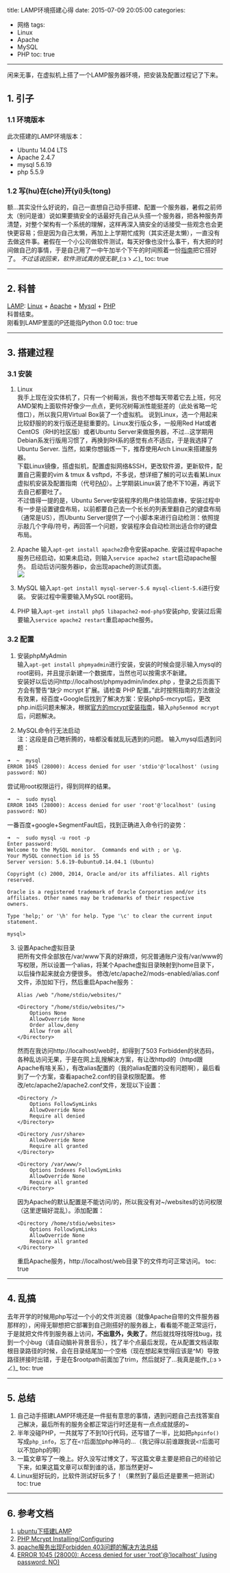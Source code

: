 title: LAMP环境搭建心得
date: 2015-07-09 20:05:00
categories:
- 网络
tags:
- Linux
- Apache
- MySQL
- PHP
toc: true

---

闲来无事，在虚拟机上搭了一个LAMP服务器环境，把安装及配置过程记了下来。

<!-- more -->

## 1. 引子
### 1.1 环境版本
此次搭建的LAMP环境版本：

* Ubuntu 14.04 LTS
* Apache 2.4.7
* mysql 5.6.19
* php 5.5.9
    
### 1.2 写(hu)在(che)开(yi)头(tong)

额…其实没什么好说的，自己一直想自己动手搭建、配置一个服务器，暑假之前师太（别问是谁）说如果要搞安全的话最好先自己从头搭一个服务器，把各种服务弄清楚，对整个架构有一个系统的理解，这样再深入搞安全的话接受一些观念也会更快更容易；但是因为自己太懒，再加上上学期忙成狗（其实还是太懒），一直没有去做这件事。暑假在一个小公司做软件测试，每天好像也没什么事干，有大把的时间做自己的事情，于是自己用了一中午加半个下午的时间照着一份[指南](http://segmentfault.com/q/1010000002397754)把它搭好了。 _不过话说回来，软件测试真的很无聊_\_(:зゝ∠)\_
toc: true

---
## 2. 科普
[LAMP](https://zh.wikipedia.org/wiki/LAMP): [Linux](https://zh.wikipedia.org/wiki/Linux) + [Apache](https://zh.wikipedia.org/wiki/Apache_HTTP_Server) + [Mysql](https://zh.wikipedia.org/wiki/MySQL) + [PHP](https://zh.wikipedia.org/wiki/PHP)     
科普结束。   
刚看到LAMP里面的P还能指Python 0.0
toc: true

---
## 3. 搭建过程
### 3.1 安装   
1. Linux    
我手上现在没实体机了，只有一个树莓派，我也不想每天带着它去上班，何况AMD架构上面软件好像少一点点，更何况树莓派性能挺差的（此处省略一坨借口），所以我只用Virtual Box装了一个虚拟机。
说到Linux，选一个用起来比较舒服的的发行版还是挺重要的。Linux发行版众多，一般用Red Hat或者CentOS（RH的社区版）或者Ubuntu Server来做服务器，不过…这学期用Debian系发行版用习惯了，再换到RH系的感觉有点不适应，于是我选择了Ubuntu Server. 当然，如果你想锻炼一下，推荐使用Arch Linux来搭建服务器。     
下载Linux镜像，搭虚拟机，配置虚拟网络&SSH，更改软件源，更新软件，配置自己需要的vim & tmux & vsftpd，不多说，想详细了解的可以去看某Linux虚拟机安装及配置指南（代号[PA0](http://cslab.nju.edu.cn/ics/index.php/Ics:2013/PA0)）。上学期装Linux装了绝不下10遍，再说下去自己都要吐了。       
不过值得一提的是，Ubuntu Server安装程序的用户体验简直棒，安装过程中有一步是设置键盘布局，以前都要自己去一个长长的列表里翻自己的键盘布局（通常是US），而Ubuntu Server提供了一个小脚本来进行自动检测：依照提示敲几个字母/符号，再回答一个问题，安装程序会自动检测出适合你的键盘布局。

2. Apache
输入`apt-get install apache2`命令安装apache.
安装过程中apache服务已经启动，如果未启动，则输入`service apache2 start`启动apache服务。
启动后访问服务器ip，会出现apache的测试页面。    
![](/pics/apache.jpg)

3. MySQL
输入`apt-get install mysql-server-5.6 mysql-client-5.6`进行安装。
安装过程中需要输入MySQL root密码。 

4. PHP
输入`apt-get install php5 libapache2-mod-php5`安装php, 安装过后需要输入`service apache2 restart`重启apache服务。

### 3.2 配置
1. 安装phpMyAdmin    
输入`apt-get install phpmyadmin`进行安装，安装的时候会提示输入mysql的root密码，并且提示新建一个数据库，当然也可以按需求不新建。  
安装好以后访问http://localhost/phpmyadmin/index.php ，登录之后页面下方会有警告“缺少 mcrypt 扩展。请检查 PHP 配置。”此时按照指南的方法做没有效果，经百度+Google后找到了解决方案：安装php5-mcrypt后，更改php.ini后问题未解决，根据[官方的mcrypt安装指南](http://php.net/manual/en/mcrypt.setup.php)，输入`php5enmod mcrypt`后，问题解决。

2. MySQL命令行无法启动     
注：这段是自己瞎折腾的，啥都没看就乱玩遇到的问题。
输入mysql后遇到问题：
  ```
  ➜  ~  mysql
  ERROR 1045 (28000): Access denied for user 'stdio'@'localhost' (using password: NO)
  ```

  尝试用root权限运行，得到同样的结果。
  ```
  ➜  ~  sudo mysql
  ERROR 1045 (28000): Access denied for user 'root'@'localhost' (using password: NO)
  ```

  一番百度+google+SegmentFault后，找到正确进入命令行的姿势：
  ```
  ➜  ~  sudo mysql -u root -p
  Enter password:
  Welcome to the MySQL monitor.  Commands end with ; or \g.
  Your MySQL connection id is 55
  Server version: 5.6.19-0ubuntu0.14.04.1 (Ubuntu)
  
  Copyright (c) 2000, 2014, Oracle and/or its affiliates. All rights reserved.
  
  Oracle is a registered trademark of Oracle Corporation and/or its
  affiliates. Other names may be trademarks of their respective
  owners.
  
  Type 'help;' or '\h' for help. Type '\c' to clear the current input statement.
  
  mysql>
  ```
3. 设置Apache虚拟目录     
把所有文件全部放在/var/www下真的好麻烦，何况普通账户没有/var/www的写权限，所以设置一个alias，将某个Apache虚拟目录映射到home目录下，以后操作起来就会方便很多。
修改/etc/apache2/mods-enabled/alias.conf文件，添加如下行，然后重启Apache服务：
    ```
    Alias /web "/home/stdio/websites/"
    
    <Directory "/home/stdio/websites/">
        Options None 
        AllowOverride None
        Order allow,deny
        Allow from all
    </Directory>
    ```
    然而在我访问http://localhost/web时，却得到了503 Forbidden的状态码，各种乱访问无果，于是在网上乱搜解决方案，有让改httpd的（httpd跟Apache有啥关系），有改alias配置的（我的alias配置的没有问题啊），最后看到了一个方案，查看apache2.conf的目录权限配置。
    修改/etc/apache2/apache2.conf文件，发现以下设置：
    ```
    <Directory />
        Options FollowSymLinks
        AllowOverride None
        Require all denied
    </Directory>

    <Directory /usr/share>
        AllowOverride None
        Require all granted
    </Directory>
    
    <Directory /var/www/>
        Options Indexes FollowSymLinks
        AllowOverride None
        Require all granted
    </Directory>
    ```
    因为Apache的默认配置是不能访问/的，所以我没有对~/websites的访问权限（这里逻辑好混乱）。添加配置：
    ```
    <Directory /home/stdio/websites>
        Options FollowSymLinks
        AllowOverride None
        Require all granted
    </Directory>
    ```
    重启Apache服务，http://localhost/web目录下的文件均可正常访问。
    toc: true

---
## 4. 乱搞
去年开学的时候用php写过一个小的文件浏览器（就像Apache自带的文件服务器那样的），闲得无聊想把它部署到自己刚搭好的服务器上，看看能不能正常运行，于是就把文件传到服务器上访问，**不出意外，失败了**。然后就找呀找呀找bug，找到一个小bug（请自动脑补背景音乐），找了半个点最后发现，在从配置文档读取根目录路径的时候，会在目录结尾加一个空格（现在想起来觉得应该是^M）导致路径拼接时出错，于是在$rootpath前面加了trim，然后就好了…我真是能作\_(:зゝ∠)\_
toc: true

---
## 5. 总结
1. 自己动手搭建LAMP环境还是一件挺有意思的事情，遇到问题自己去找答案自己解决，最后所有的服务全都正常运行时还是有一点点成就感的~
2. 半年没碰PHP，一共就写了不到10行代码，还写错了一半，比如把`phpinfo()`写成`php_info`，忘了在`<?`后面加php神马的…（我记得以前谁跟我说`<?`后面可以不加php的啊）
3. 一篇文章写了一晚上。好久没写过博文了，写这篇文章主要是把自己的经验记下来，如果这篇文章可以帮到谁的话，那当然更好~
4. Linux挺好玩的，比软件测试好玩多了！（果然到了最后还是要黑一把测试）
toc: true

---
## 6. 参考文档
1. [ubuntu下搭建LAMP](http://segmentfault.com/a/1190000000619342)
2. [PHP Mcrypt Installing/Configuring](http://php.net/manual/en/mcrypt.setup.php)
3. [apache服务出现Forbidden 403问题的解决方法总结](http://www.douban.com/note/410696698/)
4. [ERROR 1045 (28000): Access denied for user 'root'@'localhost' (using password: NO)](http://segmentfault.com/q/1010000000263069)
